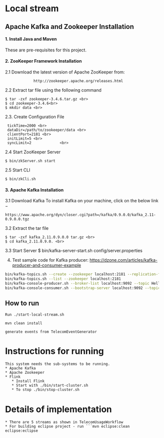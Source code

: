 # Local stream

## Apache Kafka and Zookeeper Installation
####  1. Install Java and Maven
These are pre-requisites for this project.
####  2. ZooKeeper Framework Installation

2.1 Download the latest version of Apache ZooKeeper from:
                 
                 http://zookeeper.apache.org/releases.html
              
2.2 Extract tar file using the following command
```$ cd opt/ <br>
$ tar -zxf zookeeper-3.4.6.tar.gz <br>
$ cd zookeeper-3.4.6<br>
$ mkdir data <br>
```
2.3. Create Configuration File <br>
   ``` $ vi conf/zoo.cfg <br>
    tickTime=2000 <br>
    dataDir=/path/to/zookeeper/data <br>
    clientPort=2181 <br>
    initLimit=5 <br>
    syncLimit=2             <br>    
````

2.4 Start ZooKeeper Server 

    $ bin/zkServer.sh start

2.5 Start CLI

    $ bin/zkCli.sh 
    
#### 3. Apache Kafka Installation

3.1 Download Kafka
To install Kafka on your machine, click on the below link −

    https://www.apache.org/dyn/closer.cgi?path=/kafka/0.9.0.0/kafka_2.11-0.9.0.0.tgz        

3.2 Extract the tar file

```$ cd opt/ <br>
$ tar -zxf kafka_2.11.0.9.0.0 tar.gz <br>
$ cd kafka_2.11.0.9.0. <br>
```
3.3 Start Server
    $ bin/kafka-server-start.sh config/server.properties

4. Test sample code for Kafka producer:
    https://dzone.com/articles/kafka-producer-and-consumer-example
    
```bin/kafka-server-start.sh config/server.properties
bin/kafka-topics.sh --create --zookeeper localhost:2181 --replication-factor 1 --partitions 1 --topic Hello-Kafka
bin/kafka-topics.sh --list --zookeeper localhost:2181
bin/kafka-console-producer.sh --broker-list localhost:9092 --topic Hello-Kafka
bin/kafka-console-consumer.sh --bootstrap-server localhost:9092 --topic Hello-Kafka --from-beginning
```

## How to run
	Run ./start-local-stream.sh

	mvn clean install

	generate events from TelecomEventGenerator

# Instructions for running

    This system needs the sub-systems to be running.
    * Apache Kafka
    * Apache Zookeeper
    * Flink
       * Install Flink
       * Start with ./bin/start-cluster.sh
       * To stop ./bin/stop-cluster.sh
  
# Details of implementation

    * There are 5 streams as shown in TelecomUsageWorkflow
    * For building eclipse project - run ```mvn eclipse:clean eclipse:eclipse
